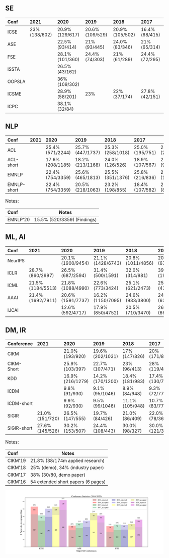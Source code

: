 
## SE
|Conf   | 2021          |  2020         |2019           |2018           |2017           |
|:------|:----------    |:-----------   |:-----------   |:-----------   |:-----------   |
|ICSE   |23%(138/602)   |20.9%(129/617) |20.6%(109/529) |20.9%(105/502) |16.4%(68/415)  |
|ASE    |               |22.5%(93/414)  |21%(93/445)    |24.0%(83/346)  |21%(65/314)    |
|FSE    |               |28.1%(101/360) |24.4%(74/303)  |21%(61/289)    |24.4%(72/295)  |
|ISSTA  |               |26.5%(43/162)  |               |               |               |
|OOPSLA |               |36%(109/302)   |               |               |               |
|ICSME  |               |28.9%(58/201)  |23%            |22%(37/174)    |27.8%(42/151)  |
|ICPC   |               |38.1%(32/84)   |               |               |               |

## NLP
|Conf       | 2021  |2020            |2019            |2018             |2017          |2016            |
|:------    |:------|:----------     |:-----------    |:-----------     |:-----------  |----            |
|ACL        |       |25.4% (571/2244)|25.7% (447/1737)|25.3% (258/1018)|25.0% (195/751)|28.0% (231/825) |
|ACL-short  |       |17.6% (208/1185)|18.2% (213/1168)|	24.0% (126/526)|18.9% (107/567)|21.0% (97/463)  |
|EMNLP      |       |22.4% (754/3359)|25.6% (465/1813)|25.5% (351/1376)|25.8% (216/836)|25.8% (177/687) |
|EMNLP-short|       |22.4% (754/3359)|20.5% (218/1063)|23.2% (198/855) |18.4% (107/582)|21.8% (87/400)  |

Notes:

|Conf       | Notes                     |
|:----------|---------------------------|
|EMNLP'20   |15.5% (520/3359) (Findings)|

## ML, AI
|Conf   | 2021           |2020             |2019             |2018             |2017            |
|:------|:----------     |:----------      |:-----------     |:-----------     |:-----------    |
|NeurIPS|                |20.1%(1900/9454) |21.1%(1428/6743) |20.8%(1011/4856) |20.9% (678/3240)|
|ICLR   |28.7%(860/2997) |26.5%(687/2594)  |31.4%(500/1591)  |32.0%(314/981)   |39.1%(198/507)  |
|ICML   |21.5%(1184/5513)|21.8%(1088/4990) |22.6%(773/3424)  |25.1%(621/2473)  |25.9%(434/1676) |
|AAAI   |21.4%(1692/7911)|20.6% (1591/7737)|16.2% (1150/7095)|24.6% (933/3800) |24.6% (638/2590)|
|IJCAI  |                |12.6% (592/4717) |17.9% (850/4752) |20.5% (710/3470) |26.0% (660/2540)|

## DM, IR

|Conference | 2021         | 2020          | 2019          | 2018         | 2017         | 2016          |
|:-------   |:----------   |:-----------   |:---------     |:-----------  |:-----------  |------         |
|CIKM       |              |21.0%(193/920) |19.6%(202/1031)|17%(147/826)  |20%(171/855)  |23%(160/701)   |
|CIKM-Short |              |25.9%(103/397) |22.7% (107/471)|23% (96/413)  |28%(119/419)  |24%(55/234)    |
|KDD        |              |16.9%(216/1279)|14.2%(170/1200)|18.4%(181/983)|17.4%(130/748)|13.7%(142/1115)|
|ICDM       |              | 9.8% (91/930) | 9.1% (95/1046)|8.9% (84/948) |9.3% (72/778) |8.6% (78/904)  |
|ICDM-short |              | 9.9% (92/930) |9.5% (99/1046) |11.1%(105/948)|10.7% (83/778)|11.0% (100/904)|
|SIGIR      |21.0%(151/720)|26.5% (147/555)|19.7% (84/426)|21.0% (86/409)|22.0% (78/362)|18.0% (62/341)|
|SIGIR-short|27.6%(145/526)|30.2% (153/507)|24.4% (108/443)|30.0% (98/327)|30.0% (121/398)|30.6% (104/339)|

Notes:

|Conf       | Notes                             |
|:----------|-----------------------------------|
|CIKM'19 | 21.8% (38/174m applied research)|
|CIKM'18 |   25% (demo), 34% (industry paper) |
|CIKM'17 |  38% (30/80, demo paper)         |
|CIKM'16 |  54 extended short papers (6 pages) |


![Figure](analyse/conference_stats_se.png)
